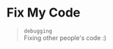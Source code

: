 # Fix My Code
> `debugging`  
Fixing other people's code :)

<!-- <div>
    <img src="./img/.svg"/>
</div> -->
